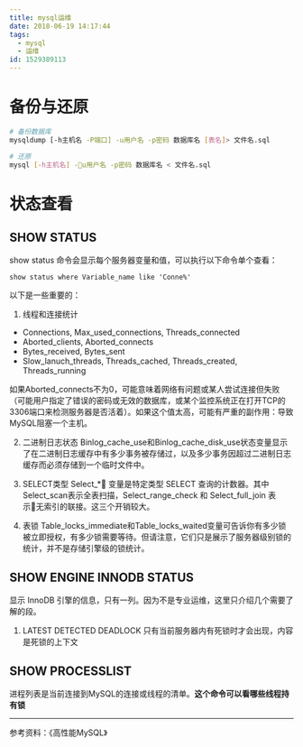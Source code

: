 ```yaml
---
title: mysql运维
date: 2018-06-19 14:17:44
tags:
  - mysql
  - 运维
id: 1529389113
---
```

# 备份与还原
```sh
# 备份数据库
mysqldump [-h主机名 -P端口] -u用户名 -p密码 数据库名 [表名]> 文件名.sql

# 还原
mysql [-h主机名] -u用户名 -p密码 数据库名 < 文件名.sql
```

# 状态查看
## SHOW STATUS
show status 命令会显示每个服务器变量和值，可以执行以下命令单个查看：
```
show status where Variable_name like 'Conne%'
```
以下是一些重要的：

1. 线程和连接统计
- Connections, Max_used_connections, Threads_connected
- Aborted_clients, Aborted_connects
- Bytes_received, Bytes_sent
- Slow_lanuch_threads, Threads_cached, Threads_created,
Threads_running

如果Aborted_connects不为0，可能意味着网络有问题或某人尝试连接但失败（可能用户指定了错误的密码或无效的数据库，或某个监控系统正在打开TCP的3306端口来检测服务器是否活着）。如果这个值太高，可能有严重的副作用：导致MySQL阻塞一个主机。

2. 二进制日志状态
Binlog_cache_use和Binlog_cache_disk_use状态变量显示了在二进制日志缓存中有多少事务被存储过，以及多少事务因超过二进制日志缓存而必须存储到一个临时文件中。

3. SELECT类型
Select_* 变量是特定类型 SELECT 查询的计数器。其中Select_scan表示全表扫描，Select_range_check 和 Select_full_join 表示无索引的联接。这三个开销较大。

4. 表锁
Table_locks_immediate和Table_locks_waited变量可告诉你有多少锁被立即授权，有多少锁需要等待。但请注意，它们只是展示了服务器级别锁的统计，并不是存储引擎级的锁统计。

## SHOW ENGINE INNODB STATUS
显示 InnoDB 引擎的信息，只有一列。因为不是专业运维，这里只介绍几个需要了解的段。

1. LATEST DETECTED DEADLOCK
只有当前服务器内有死锁时才会出现，内容是死锁的上下文

## SHOW PROCESSLIST
进程列表是当前连接到MySQL的连接或线程的清单。**这个命令可以看哪些线程持有锁**

--------------------------
参考资料：《高性能MySQL》